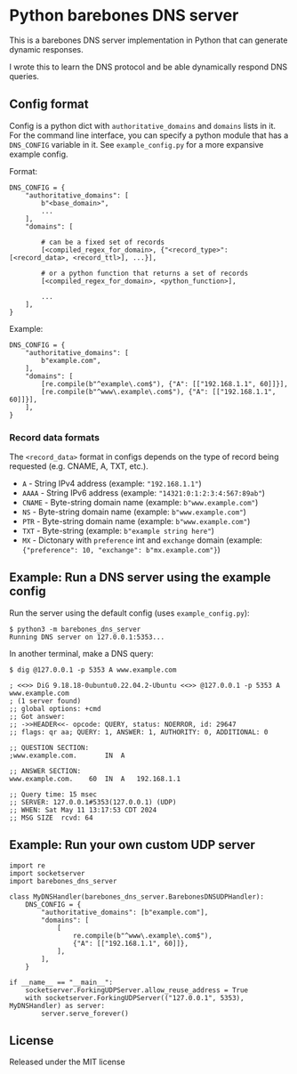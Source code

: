 # Python barebones DNS server

This is a barebones DNS server implementation in Python that can generate dynamic responses.

I wrote this to learn the DNS protocol and be able dynamically respond DNS queries.

## Config format

Config is a python dict with `authoritative_domains` and `domains` lists in it. For the command line interface, you can specify a python module that has a `DNS_CONFIG` variable in it. See `example_config.py` for a more expansive example config.

Format:
```
DNS_CONFIG = {
    "authoritative_domains": [
        b"<base_domain>",
        ...
    ],
    "domains": [

        # can be a fixed set of records
        [<compiled_regex_for_domain>, {"<record_type>": [<record_data>, <record_ttl>], ...}],

        # or a python function that returns a set of records
        [<compiled_regex_for_domain>, <python_function>],

        ...
    ],
}
```

Example:
```
DNS_CONFIG = {
    "authoritative_domains": [
        b"example.com",
    ],
    "domains": [
        [re.compile(b"^example\.com$"), {"A": [["192.168.1.1", 60]]}],
        [re.compile(b"^www\.example\.com$"), {"A": [["192.168.1.1", 60]]}],
    ],
}
```


### Record data formats

The `<record_data>` format in configs depends on the type of record being requested (e.g. CNAME, A, TXT, etc.).

* `A` - String IPv4 address (example: `"192.168.1.1"`)
* `AAAA` - String IPv6 address (example: `"14321:0:1:2:3:4:567:89ab"`)
* `CNAME` - Byte-string domain name (example: `b"www.example.com"`)
* `NS` - Byte-string domain name (example: `b"www.example.com"`)
* `PTR` - Byte-string domain name (example: `b"www.example.com"`)
* `TXT` - Byte-string (example: `b"example string here"`)
* `MX` - Dictonary with `preference` int and `exchange` domain (example: `{"preference": 10, "exchange": b"mx.example.com"}`)


## Example: Run a DNS server using the example config

Run the server using the default config (uses `example_config.py`):
```
$ python3 -m barebones_dns_server
Running DNS server on 127.0.0.1:5353...
```

In another terminal, make a DNS query:
```
$ dig @127.0.0.1 -p 5353 A www.example.com

; <<>> DiG 9.18.18-0ubuntu0.22.04.2-Ubuntu <<>> @127.0.0.1 -p 5353 A www.example.com
; (1 server found)
;; global options: +cmd
;; Got answer:
;; ->>HEADER<<- opcode: QUERY, status: NOERROR, id: 29647
;; flags: qr aa; QUERY: 1, ANSWER: 1, AUTHORITY: 0, ADDITIONAL: 0

;; QUESTION SECTION:
;www.example.com.		IN	A

;; ANSWER SECTION:
www.example.com.	60	IN	A	192.168.1.1

;; Query time: 15 msec
;; SERVER: 127.0.0.1#5353(127.0.0.1) (UDP)
;; WHEN: Sat May 11 13:17:53 CDT 2024
;; MSG SIZE  rcvd: 64
```


## Example: Run your own custom UDP server

```
import re
import socketserver
import barebones_dns_server

class MyDNSHandler(barebones_dns_server.BarebonesDNSUDPHandler):
    DNS_CONFIG = {
        "authoritative_domains": [b"example.com"],
        "domains": [
            [
                re.compile(b"^www\.example\.com$"),
                {"A": [["192.168.1.1", 60]]},
            ],
        ],
    }

if __name__ == "__main__":
    socketserver.ForkingUDPServer.allow_reuse_address = True
    with socketserver.ForkingUDPServer(("127.0.0.1", 5353), MyDNSHandler) as server:
        server.serve_forever()
```


## License

Released under the MIT license

